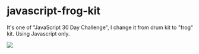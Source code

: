 # javascript-frog-kit

It's one of "JavaScript 30 Day Challenge", I change it from drum kit to "frog" kit. Using Javascript only.

![](https://github.com/chelingliao/javascript-frog-kit/blob/master/img/readme.png?raw=true)
